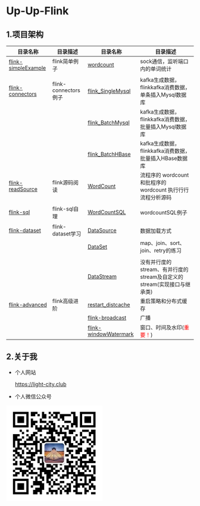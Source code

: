 # Up-Up-Flink

## 1.项目架构

| 目录名称 | 目录描述 | 目录名称    | 目录描述                                   |
| ----------- | ------------------------------------------ | ------------------------------------------ | ------------------------------------------ |
| [flink-simpleExample](./flink-simpleExample) | flink简单例子 | [wordcount](./flink-simpleExample/wordcount) | sock通信，监听端口内的单词统计             |
|  | |  |  |
| [flink-connectors](./flink-connectors) | flink-connectors例子 | [flink_SingleMysql](./flink-connectors/flink_SingleMysql) | kafka生成数据，flinkkafka消费数据，单条插入Mysql数据库 |
|  |  | [flink_BatchMysql](./flink-connectors/flink_BatchMysql) | kafka生成数据，flinkkafka消费数据，批量插入Mysql数据库 |
|  |  | [flink_BatchHBase](./flink-connectors/flink_BatchHBase) | kafka生成数据，flinkkafka消费数据，批量插入HBase数据库 |
| [flink-readSource](./flink-readSource) | flink源码阅读 | [WordCount](./flink-readSource/wordcount) | 流程序的 wordcount 和批程序的 wordcount 执行行行流程分析源码 |
|  |  |  |  |
| [flink-sql](./flink-sql) | flink-sql自理 | [WordCountSQL](./flink-sql/WordCountSQL) | wordcountSQL例子 |
|  |  |  |  |
| [flink-dataset](./flink-dataset) | flink-dataset学习 | [DataSource](./flink-dataset/DataSource) | 数据加载方式 |
|  |  | [DataSet](./flink-dataset/DataSet) | map、join、sort、join、retry的练习 |
|  |  | | |
|  |  | [DataStream](./flink-stream/datastream) |没有并行度的stream、有并行度的stream及自定义的stream(实现接口与继承类) |
| [flink-advanced](./flink-advanced)           | flink高级进阶 | [restart_distcache](./flink-advanced/restart_distcache) |重启策略和分布式缓存 |
|  | | [flink-broadcast](./flink-advanced/flink-broadcast) |广播 |
| | | [flink-windowWatermark](./flink-advanced/flink-windowWatermark) |窗口、时间及水印(<font style="color:red">重要！</font>) |





## 2.关于我

- 个人网站

    https://light-city.club
- 个人微信公众号

![wechat](./img/pub/wechat.jpg)
